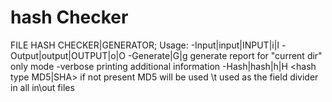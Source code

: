 # hash Checker
 FILE HASH CHECKER|GENERATOR;
Usage:
-Input|input|INPUT|i|I <file with stored list>
-Output|output|OUTPUT|o|O <report file>
-Generate|G|g generate report for "current dir" only mode
-verbose printing additional information
-Hash|hash|h|H <hash type MD5|SHA> if not present MD5 will be used
 \t used as the field divider in all in\out files
